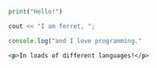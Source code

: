 ```Python
print("Hello!")
```
```C++
cout << "I am ferret, ";
```
```Javascript
console.log("and I love programming."
```
```HTML
<p>In loads of different languages!</p>
```
